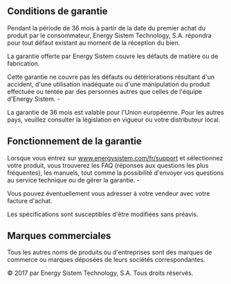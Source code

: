 ## Conditions de garantie

Pendant la période de 36 mois à partir de la date du premier achat du produit par le consommateur, Energy Sistem Technology, S.A. répondra pour tout défaut existant au moment de la réception du bien.

La garantie offerte par Energy Sistem couvre les défauts de matière ou de fabrication.

Cette garantie ne couvre pas les défauts ou détériorations résultant d'un accident, d'une utilisation inadéquate ou d'une manipulation du produit effectuée ou tentée par des personnes autres que celles de l'équipe d'Energy Sistem. -

La garantie de 36 mois est valable pour l'Union européenne. Pour les autres pays, veuillez consulter la législation en vigueur ou votre distributeur local.

## Fonctionnement de la garantie

Lorsque vous entrez sur www.energysistem.com/fr/support et sélectionnez votre produit, vous trouverez les FAQ (réponses aux questions les plus fréquentes), les manuels, tout comme la possibilité d'envoyer vos questions au service technique ou de gérer la garantie. -

Vous pouvez éventuellement vous adresser à votre vendeur avec votre facture d'achat.

Les spécifications sont susceptibles d'être modifiées sans préavis.

## Marques commerciales

Tous les autres noms de produits ou d'entreprises sont des marques de commerce ou marques déposées de leurs sociétés correspondantes.

© 2017 par Energy Sistem Technology, S.A. Tous droits réservés.

